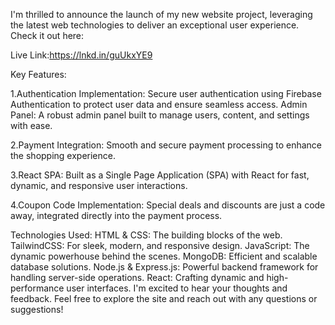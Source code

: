 
I'm thrilled to announce the launch of my new website project, leveraging the latest web technologies to deliver an exceptional user experience. Check it out here: 

Live Link:https://lnkd.in/guUkxYE9

Key Features:

1.Authentication Implementation: Secure user authentication using Firebase Authentication to protect user data and ensure seamless access.
Admin Panel: A robust admin panel built to manage users, content, and settings with ease.

2.Payment Integration: Smooth and secure payment processing to enhance the shopping experience.

3.React SPA: Built as a Single Page Application (SPA) with React for fast, dynamic, and responsive user interactions.

4.Coupon Code Implementation: Special deals and discounts are just a code away, integrated directly into the payment process.

Technologies Used:
HTML & CSS: The building blocks of the web.
TailwindCSS: For sleek, modern, and responsive design.
JavaScript​: The dynamic powerhouse behind the scenes.
MongoDB: Efficient and scalable database solutions.
Node.js & Express.js: Powerful backend framework for handling server-side operations.
React: Crafting dynamic and high-performance user interfaces.
I'm excited to hear your thoughts and feedback. Feel free to explore the site and reach out with any questions or suggestions!
